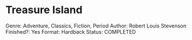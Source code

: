 # Treasure Island

Genre: Adventure, Classics, Fiction, Period
Author: Robert Louis Stevenson
Finished?: Yes
Format: Hardback
Status: COMPLETED